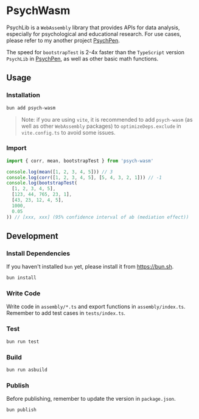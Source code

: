 # PsychWasm

PsychLib is a `WebAssembly` library that provides APIs for data analysis, especially for psychological and educational research. For use cases, please refer to my another project [PsychPen](https://github.com/LeafYeeXYZ/PsychPen).

The speed for `bootstrapTest` is 2-4x faster than the `TypeScript` version `PsychLib` in [PsychPen](https://github.com/LeafYeeXYZ/PsychPen), as well as other basic math functions.

## Usage

### Installation

```bash
bun add psych-wasm
```

> Note: if you are using `vite`, it is recommended to add `psych-wasm` (as well as other `WebAssembly` packages) to `optimizeDeps.exclude` in `vite.config.ts` to avoid some issues.

### Import

```typescript
import { corr, mean, bootstrapTest } from 'psych-wasm'

console.log(mean([1, 2, 3, 4, 5])) // 3
console.log(corr([1, 2, 3, 4, 5], [5, 4, 3, 2, 1])) // -1
console.log(bootstrapTest(
  [1, 2, 3, 4, 5],
  [123, 44, 765, 23, 1],
  [43, 23, 12, 4, 5],
  1000,
  0.05
)) // [xxx, xxx] (95% confidence interval of ab (mediation effect))
```

## Development

### Install Dependencies

If you haven't installed `bun` yet, please install it from <https://bun.sh>.

```bash
bun install
```

### Write Code

Write code in `assembly/*.ts` and export functions in `assembly/index.ts`. Remember to add test cases in `tests/index.ts`.

### Test

```bash
bun run test
```

### Build

```bash
bun run asbuild
```

### Publish

Before publishing, remember to update the version in `package.json`.

```bash
bun publish
```